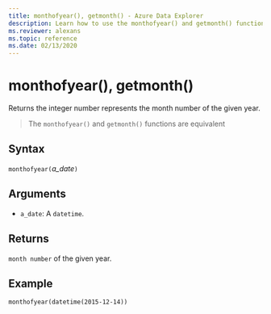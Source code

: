 ```yaml
---
title: monthofyear(), getmonth() - Azure Data Explorer
description: Learn how to use the monthofyear() and getmonth() functions to get the integer representation of the month.
ms.reviewer: alexans
ms.topic: reference
ms.date: 02/13/2020
---
```

# monthofyear(), getmonth()

Returns the integer number represents the month number of the given year.

> The `monthofyear()` and `getmonth()` functions are equivalent

## Syntax

`monthofyear(`*a_date*`)`

## Arguments

* `a_date`: A `datetime`.

## Returns

`month number` of the given year.

## Example

```kusto
monthofyear(datetime(2015-12-14))
```
